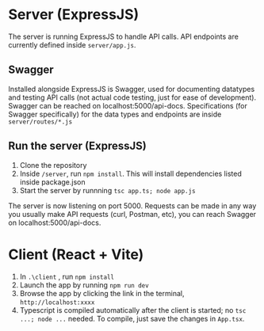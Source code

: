 <h1>Server (ExpressJS)</h1>
The server is running ExpressJS to handle API calls. API endpoints are currently defined inside <code>server/app.js</code>.
<h2>Swagger</h2>
Installed alongside ExpressJS is Swagger, used for documenting datatypes and testing API calls (not actual code testing, just for ease of development). Swagger can be reached on localhost:5000/api-docs.
Specifications (for Swagger specifically) for the data types and endpoints are inside <code>server/routes/*.js</code>

<h2>Run the server (ExpressJS)</h2>
<ol>
  <li>Clone the repository</li>
  <li>Inside <code>/server</code>, run <code>npm install</code>. This will install dependencies listed inside package.json</li>
  <li>Start the server by runnning <code>tsc app.ts; node app.js</code></li>
</ol>
The server is now listening on port 5000. Requests can be made in any way you usually make API requests (curl, Postman, etc), you can reach Swagger on localhost:5000/api-docs.

<h1>Client (React + Vite)</h1>

<ol>
  <li>In <code>.\client</code> , run <code>npm install</code>
  <li>Launch the app by running <code>npm run dev</code></li>
  <li>Browse the app by clicking the link in the terminal, <code>http://localhost:xxxx</code></li>
  <li>Typescript is compiled automatically after the client is started; no <code>tsc ...; node ...</code> needed. To compile, just save the changes in <code>App.tsx</code>. </li>
</ol>
